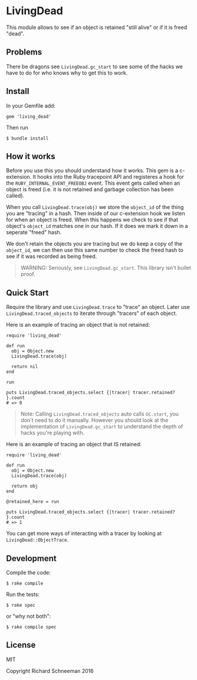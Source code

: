 # LivingDead

This module allows to see if an object is retained "still alive" or if it is freed "dead".

## Problems

There be dragons see `LivingDead.gc_start` to see some of the hacks we have to do for who knows why to get this to work.

## Install

In your Gemfile add:

```
gem 'living_dead'
```

Then run

```
$ bundle install
```

## How it works

Before you use this you should understand how it works. This gem is a c-extension. It hooks into the Ruby tracepoint API and registeres a hook for the `RUBY_INTERNAL_EVENT_FREEOBJ` event. This
event gets called when an object is freed (i.e. it is not retained and garbage collection has been called).

When you call `LivingDead.trace(obj)` we store the `object_id` of the thing you are "tracing" in a hash. Then inside of our c-extension hook we listen for when an object is freed. When this happens we check to see if that object's `object_id` matches one in our hash. If it does we mark it down in a seperate "freed" hash.

We don't retain the objects you are tracing but we do keep a copy of the `object_id`, we can then use this same number to check the freed hash to see if it was recorded as being freed.

> WARNING: Seriously, see `LivingDead.gc_start`. This library isn't bullet proof.

## Quick Start

Require the library and use `LivingDead.trace` to "trace" an object. Later use `LivingDead.traced_objects` to iterate through "tracers" of each object.

Here is an example of tracing an object that is not retained:

```
require 'living_dead'

def run
  obj = Object.new
  LivingDead.trace(obj)

  return nil
end

run

puts LivingDead.traced_objects.select {|tracer| tracer.retained? }.count
# => 0
```

> Note: Calling `LivingDead.traced_objects` auto calls `GC.start`, you don't need to do it manually. However you should look at the implementation of `LivingDead.gc_start` to understand the depth of hacks you're playing with.

Here is an example of tracing an object that IS retained:

```
require 'living_dead'

def run
  obj = Object.new
  LivingDead.trace(obj)

  return obj
end

@retained_here = run

puts LivingDead.traced_objects.select {|tracer| tracer.retained? }.count
# => 1
```

You can get more ways of interacting with a tracer by looking at `LivingDead::ObjectTrace`.

## Development

Compile the code:

```
$ rake compile
```

Run the tests:

```
$ rake spec
```

or "why not both":

```
$ rake compile spec
```

## License

MIT

Copyright Richard Schneeman 2016


